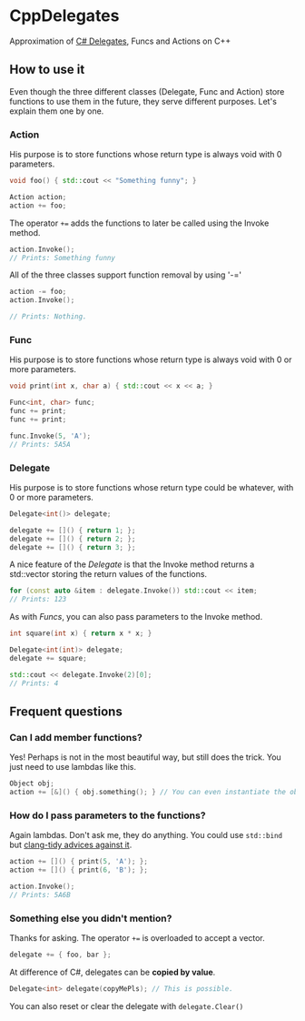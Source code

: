 # CppDelegates
Approximation of [C# Delegates](https://docs.microsoft.com/en-us/dotnet/csharp/programming-guide/delegates/), Funcs and Actions on C++

## How to use it
Even though the three different classes (Delegate, Func and Action) store functions to use them in the future, they serve different purposes. Let's explain them one by one.

### Action
His purpose is to store functions whose return type is always void with 0 parameters.
``` C++
void foo() { std::cout << "Something funny"; }

Action action;
action += foo;
```
The operator `+=` adds the functions to later be called using the Invoke method.
``` C++
action.Invoke();
// Prints: Something funny
```

All of the three classes support function removal by using '-='
``` C++
action -= foo;
action.Invoke();

// Prints: Nothing.
```

### Func
His purpose is to store functions whose return type is always void with 0 or more parameters.
``` C++
void print(int x, char a) { std::cout << x << a; }

Func<int, char> func;
func += print;
func += print;

func.Invoke(5, 'A');
// Prints: 5A5A
```

### Delegate
His purpose is to store functions whose return type could be whatever, with 0 or more parameters.

``` C++
Delegate<int()> delegate;

delegate += []() { return 1; };
delegate += []() { return 2; };
delegate += []() { return 3; };
```

A nice feature of the _Delegate_ is that the Invoke method returns a std::vector storing the return values of the functions.
``` C++
for (const auto &item : delegate.Invoke()) std::cout << item;
// Prints: 123
```

As with _Funcs_, you can also pass parameters to the Invoke method.
``` C++
int square(int x) { return x * x; }

Delegate<int(int)> delegate;
delegate += square;

std::cout << delegate.Invoke(2)[0];
// Prints: 4
```

## Frequent questions
### Can I add member functions?
Yes! Perhaps is not in the most beautiful way, but still does the trick. You just need to use lambdas like this.
``` C++
Object obj;
action += [&]() { obj.something(); } // You can even instantiate the object inside the lambda.
```

### How do I pass parameters to the functions?
Again lambdas. Don't ask me, they do anything. You could use `std::bind` but [clang-tidy advices against it](https://clang.llvm.org/extra/clang-tidy/checks/modernize-avoid-bind.html).
``` C++
action += []() { print(5, 'A'); };
action += []() { print(6, 'B'); };

action.Invoke();
// Prints: 5A6B
```

### Something else you didn't mention?
Thanks for asking. The operator `+=` is overloaded to accept a vector.
``` C++
delegate += { foo, bar };
```
At difference of C#, delegates can be **copied by value**.
``` C++
Delegate<int> delegate(copyMePls); // This is possible.
```
You can also reset or clear the delegate with `delegate.Clear()`
